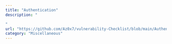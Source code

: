 ```yaml
---
title: "Authentication"
description: "

"
url: "https://github.com/Az0x7/vulnerability-Checklist/blob/main/Authentication/authentication.md"
category: "Miscellaneous"
---
```

